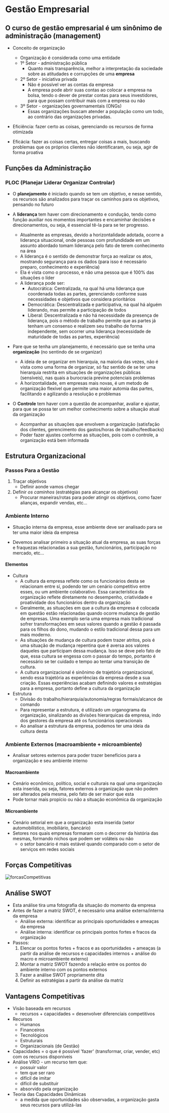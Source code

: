 # Gestão Empresarial

## **O curso de gestão empresarial é um sinônimo de administração (management)**

- Conceito de organização
  - Organização é considerada como uma entidade
  - 1º Setor - administração pública
    - Quanto mais transparência, melhor a interpretação da sociedade sobre as atitudades e corrupções de uma **empresa**
  - 2º Setor - iniciativa privada
    - Não é possível ver as contas da empresa
    - A empresa pode abrir suas contas ao colocar a empresa na bolsa, tendo o dever de prestar contas para seus investidores, para que possam contribuir mais com a empresa ou não
  - 3º Setor - organizações governamentais (ONGs)
    - Essas organizações buscam atender a população como um todo, ao contrário das organizações privadas.
  
- Eficiência: fazer certo as coisas, gerenciando os recursos de forma otimizada
- Eficácia: fazer as coisas certas, entregar coisas a mais, buscando problemas que os próprios clientes não identificaram, ou seja, agir de forma proativa

## **Funções da Administração**

### PLOC (**P**lanejar **L**iderar **O**rganizar **C**ontrolar)

- O **planejamento** é iniciado quando se tem um objetivo, e nesse sentido, os recursos são analizados para traçar os caminhos para os objetivos, pensando no futuro

- A **liderança** tem haver com direcionamento e condução, tendo como função auxiliar nos momentos importantes e encaminhar decisões e direcionamentos, ou seja, é essencial tê-la para se ter progresso.
  - Atualmente as empresas, devido a horizontalidade adotada, ocorre a liderança situacional, onde pessoas com profundidade em um assunto abordado tomam liderança pelo fato de terem conhecimento na área
  - A liderança é o sentido de demonstrar força ao realizar os atos, mostrando segurança para os dados (para isso é necessário preparo, conhecimento e experiência)
  - Ela é vista como o processo, e não uma pessoa que é 100% das situações o líder
  - A liderança pode ser:
    - Autocrática: Centralizada, na qual há uma liderança que coordenada todas as partes, gerenciando conforme suas necessidades e objetivos que considera prioritários
    - Democrática: Descentralizada e participativa, na qual há alguém liderando, mas permite a participação de todos
    - Liberal: Descentralizada e não há necessidade da presença de liderança, pois o método de trabalho permite que as partes já tenham um consenso e realizem seu trabalho de forma independente, sem ocorrer uma liderança (necessidade de maturidade de todas as partes, experiência)

- Pare que se tenha um planejamento, é necessário que se tenha uma **organização** (no sentindo de se organizar)
  - A ideia de se organizar em hierarquia, na maioria das vezes, não é vista como uma forma de organizar, só faz sentido de se ter uma hierarquia restrita em situações de organizações públicas (sensíveis), nas quais a burocracia previne potenciais problemas
  - A horizontalidade, em empresas mais novas, é um metodo de organização flexível que permite uma maior automia das partes, facilitando e agilizando a resolução e problemas

- O **Controle** tem haver com a questão de acompanhar, avaliar e ajustar, para que se possa ter um melhor conhecimento sobre a situação atual da organização
  - Acompanhar as situações que envolvem a organização (satisfação dos clientes, gerencimento dos gastos/horas de trabalho/feedbacks)
  - Poder fazer ajustes conforme as situações, pois com o controle, a organização está bem informada

## **Estrutura Organizacional**

### Passos Para a Gestão

1. Traçar objetivos
   - Definir aonde vamos chegar
2. Definir *os caminhos* (estratégias para alcançar os objetivos)
   - Procurar maneiras/rotas para poder atingir os objetivos, como fazer alianças, expandir vendas, etc...

### Ambiente Interno

- Situação interna da empresa, esse ambiente deve ser analisado para se ter uma maior ideia da empresa

- Devemos analisar primeiro a situação atual da empresa, as suas forças e fraquezas relacionadas a sua gestão, funcionários, participação no mercado, etc...

#### Elementos

- Cultura
  - A cultura da empresa reflete como os funcionários desta se relacionam entre sí, podendo ter um cenário competitivo entre esses, ou um ambiente colaborativo. Essa característica da organização reflete diretamente no desempenho, criatividade e proatividade dos funcionários dentro da organização
  - Geralmente, as situações em que a cultura da empresa é colocada em questão estão relacionadas quando ocorre mudança de gestão de empresas. Uma exemplo seria uma empresa mais tradicional sofrer transformações em seus valores quando a gestão é passada para os filhos do dono, mudando o estilo tradicional dessa para um mais moderno.
  - As situações de mudança de cultura podem trazer atritos, pois é uma situação de mudança repentina que é aversa aos valores daqueles que participam dessa mudança. Isso se deve pelo fato de que, essa cultura se engessa com o passar do tempo, portanto é necessário se ter cuidado e tempo ao tentar uma transição de cultura.
  - A cultura organizacional é sinônimo de trajetória organizacional, sendo essa trajetória as experiências da empresa desde a sua criação. Essas experiências acabam definindo valores e estratégias para a empresa, portanto define a cultura da organização
- Estrutura
  - Divisão do trabalho/hierarquia/autonomia/regras formais/alcance de comando
  - Para representar a estrutura, é utilizado um organograma da organização, sinalizando as divisões hierarquicas da empresa, indo dos gestores da empresa até os funcionários operacionais
  - Ao analisar a estrutura da empresa, podemos ter uma ideia da cultura desta

### Ambiente Externos (macroambiente + microambiente)

- Analisar setores externos para poder trazer benefícios para a organização e seu ambiente interno

#### Macroambiente

- Cenário econômico, político, social e culturais na qual uma organização esta inserida, ou seja, fatores externos à organização que não podem ser alterados pela mesma, pelo fato de ser maior que esta
- Pode tornar mais propício ou não a situação econômica da organização

#### Microambiente

- Cenário setorial em que a organização esta inserida (setor automobilístico, imobiliário, bancário)
- Setores nos quais empresas formaram com o decorrer da história das mesmas, formando nichos que podem ser voláteis ou não
  - o setor bancário é mais estável quando comparado com o setor de serviços em redes sociais

## **Forças Competitivas**

  ![forcasCompetitivas](images/forcasCompetitivas.png)

## **Análise SWOT**

- Esta análise tira uma fotografia da situação do momento da empresa
- Antes de fazer a matriz SWOT, é necessário uma análise externa/interna da empresa
  - Análise externa: identificar as principais oportunidades e ameaças da empresa
  - Análise interna: identificar os principais pontos fortes e fracos da organização
- Passos:
  1. Elencar os pontos fortes + fracos e as oportunidades + ameaças (a partir da análise de recursos e capacidades internos + análise do macro e microambiente externo)
  2. Montar a matriz SWOT fazendo a relação entre os pontos do ambiente interno com os pontos externos
  3. Fazer a análise SWOT propriamente dita
  4. Definir as estratégias a partir da análise da matriz

## **Vantagens Competitivas**

- Visão baseada em recursos
  - recursos + capacidades = desenvolver diferenciais competitivos
- Recursos
  - Humanos
  - Financeiros
  - Tecnológicos
  - Estruturais
  - Organizacionais (de Gestão)
- Capacidades = o que é possível 'fazer' (transformar, criar, vender, etc) com os recursos disponíveis
- Análise VRIO - um recurso tem que:
  - possuir valor
  - tem que ser raro
  - difícil de imitar
  - difícil de substituir
  - absorvido pela organização
- Teoria das Capacidades Dinâmicas
  - a medida que oportunidades são observadas, a organização gasta seus recursos para utilizá-las